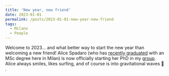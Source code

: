 ```yaml
---
title: 'New year, new friend'
date: 2023-01-01
permalink: /posts/2023-01-01-new-year-new-friend
tags:
  - Milano
  - People
---
```


Welcome to 2023… and what better way to start the new year than welcoming a new friend! Alice Spadaro (who has [recently graduated](<../../../../../index.html?p=5136>) with an MSc degree here in Milan) is now officially starting her PhD in my [group](<../../../../../index.html?p=2466>). Alice always smiles, likes surfing, and of course is into gravitational waves 🙂 .

